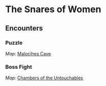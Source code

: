 # The Snares of Women

## Encounters

### Puzzle

_Map:_ [Malocihes Cave](MalocihesCaveMap.pdf)

### Boss Fight

_Map:_ [Chambers of the Untouchables](ChambersOfTheUntouchables.pdf) 
